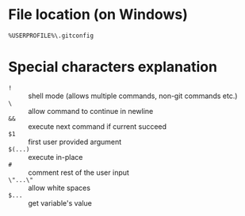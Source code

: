 # File location (on Windows)
`%USERPROFILE%\.gitconfig`

# Special characters explanation

<dl>
  <dt><code>!</code></dt>
  <dd>shell mode (allows multiple commands, non-git commands etc.)</dd>

  <dt><code>\</code></dt>
  <dd>allow command to continue in newline</dd>

  <dt><code>&&</code></dt>
  <dd>execute next command if current succeed</dd>

  <dt><code>$1</code></dt>
  <dd>first user provided argument</dd>

  <dt><code>$(...)</code></dt>
  <dd>execute in-place</dd>

  <dt><code>#</code></dt>
  <dd>comment rest of the user input</dd>

  <dt><code>\"...\"</code></dt>
  <dd>allow white spaces</dd>

  <dt><code>$...</code></dt>
  <dd>get variable's value</dd>
</dl>